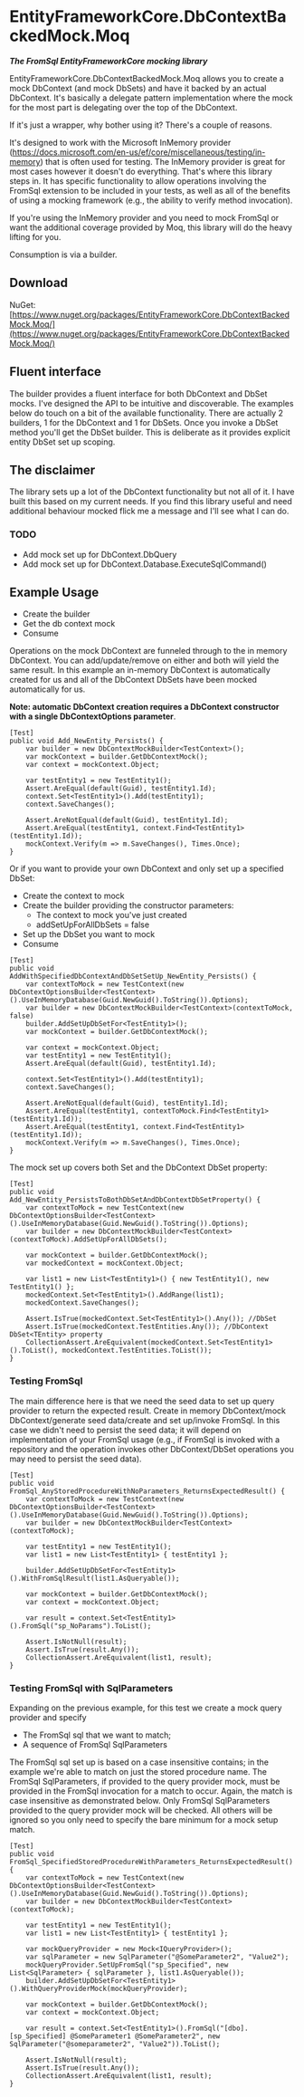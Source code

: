 
# EntityFrameworkCore.DbContextBackedMock.Moq
__*The FromSql EntityFrameworkCore mocking library*__

EntityFrameworkCore.DbContextBackedMock.Moq allows you to create a mock DbContext (and mock DbSets) and have it backed by an actual DbContext. It's basically a delegate pattern implementation where the mock for the most part is delegating over the top of the DbContext.

If it's just a wrapper, why bother using it? There's a couple of reasons.

It's designed to work with the Microsoft InMemory provider (https://docs.microsoft.com/en-us/ef/core/miscellaneous/testing/in-memory) that is
often used for testing. The InMemory provider is great for most cases however it doesn't do everything. That's where this library steps in. It has specific functionality to allow operations involving the FromSql extension to be included in your tests, as well as all of the benefits of using a mocking framework (e.g., the ability to verify method invocation). 

If you're using the InMemory provider and you need to mock FromSql or want the additional coverage provided by Moq, this library will do the heavy lifting for you.

Consumption is via a builder.

## Download
NuGet: [https://www.nuget.org/packages/EntityFrameworkCore.DbContextBackedMock.Moq/](https://www.nuget.org/packages/EntityFrameworkCore.DbContextBackedMock.Moq/)
## Fluent interface
The builder provides a fluent interface for both DbContext and DbSet mocks. I've designed the API to be intuitive and discoverable. The examples below do touch on a bit of the available functionality.
There are actually 2 builders, 1 for the DbContext and 1 for DbSets. Once you invoke a DbSet method you'll get the DbSet builder. This is deliberate as it provides explicit entity DbSet set up scoping.

## The disclaimer
The library sets up a lot of the DbContext functionality but not all of it. I have built this based on my current needs. If you find this library useful and need additional behaviour mocked flick me a message and I'll see what I can do.

### TODO
- Add mock set up for DbContext.DbQuery
- Add mock set up for DbContext.Database.ExecuteSqlCommand()

## Example Usage
- Create the builder
- Get the db context mock
- Consume

Operations on the mock DbContext are funneled through to the in memory DbContext. You can add/update/remove on either and both will yield the same result. In this example an in-memory DbContext is automatically created for us and all of the DbContext DbSets have been mocked automatically for us.

__Note: automatic DbContext creation requires a DbContext constructor with a single DbContextOptions parameter__.

```
[Test]
public void Add_NewEntity_Persists() {
    var builder = new DbContextMockBuilder<TestContext>();
    var mockContext = builder.GetDbContextMock();
    var context = mockContext.Object;

    var testEntity1 = new TestEntity1();
    Assert.AreEqual(default(Guid), testEntity1.Id);
    context.Set<TestEntity1>().Add(testEntity1);
    context.SaveChanges();

    Assert.AreNotEqual(default(Guid), testEntity1.Id);
    Assert.AreEqual(testEntity1, context.Find<TestEntity1>(testEntity1.Id));
    mockContext.Verify(m => m.SaveChanges(), Times.Once);
}
```
Or if you want to provide your own DbContext and only set up a specified DbSet:
- Create the context to mock
- Create the builder providing the constructor parameters:
	- The context to mock you've just created
	- addSetUpForAllDbSets = false
- Set up the DbSet you want to mock
- Consume
```
[Test]
public void AddWithSpecifiedDbContextAndDbSetSetUp_NewEntity_Persists() {
    var contextToMock = new TestContext(new DbContextOptionsBuilder<TestContext>().UseInMemoryDatabase(Guid.NewGuid().ToString()).Options);
    var builder = new DbContextMockBuilder<TestContext>(contextToMock, false)
	builder.AddSetUpDbSetFor<TestEntity1>();
    var mockContext = builder.GetDbContextMock();
            
    var context = mockContext.Object;
    var testEntity1 = new TestEntity1();
    Assert.AreEqual(default(Guid), testEntity1.Id);

    context.Set<TestEntity1>().Add(testEntity1);
    context.SaveChanges();

    Assert.AreNotEqual(default(Guid), testEntity1.Id);
    Assert.AreEqual(testEntity1, contextToMock.Find<TestEntity1>(testEntity1.Id));
    Assert.AreEqual(testEntity1, context.Find<TestEntity1>(testEntity1.Id));
    mockContext.Verify(m => m.SaveChanges(), Times.Once);
}
```
The mock set up covers both Set<TEntity> and the DbContext DbSet<TEntity> property:
```
[Test]
public void Add_NewEntity_PersistsToBothDbSetAndDbContextDbSetProperty() {
    var contextToMock = new TestContext(new DbContextOptionsBuilder<TestContext>().UseInMemoryDatabase(Guid.NewGuid().ToString()).Options);
    var builder = new DbContextMockBuilder<TestContext>(contextToMock).AddSetUpForAllDbSets();

    var mockContext = builder.GetDbContextMock();
    var mockedContext = mockContext.Object;

    var list1 = new List<TestEntity1>() { new TestEntity1(), new TestEntity1() };
    mockedContext.Set<TestEntity1>().AddRange(list1);
    mockedContext.SaveChanges();

    Assert.IsTrue(mockedContext.Set<TestEntity1>().Any()); //DbSet
    Assert.IsTrue(mockedContext.TestEntities.Any()); //DbContext DbSet<TEntity> property
    CollectionAssert.AreEquivalent(mockedContext.Set<TestEntity1>().ToList(), mockedContext.TestEntities.ToList());
}
```
### Testing FromSql
The main difference here is that we need the seed data to set up query provider to return the expected result.
Create in memory DbContext/mock DbContext/generate seed data/create and set up/invoke FromSql.
In this case we didn't need to persist the seed data; it will depend on implementation of your FromSql usage (e.g., if FromSql is invoked with a repository 
and the operation invokes other DbContext/DbSet operations you may need to persist the seed data).
```
[Test]
public void FromSql_AnyStoredProcedureWithNoParameters_ReturnsExpectedResult() {
    var contextToMock = new TestContext(new DbContextOptionsBuilder<TestContext>().UseInMemoryDatabase(Guid.NewGuid().ToString()).Options);
    var builder = new DbContextMockBuilder<TestContext>(contextToMock);

    var testEntity1 = new TestEntity1();
    var list1 = new List<TestEntity1> { testEntity1 };

    builder.AddSetUpDbSetFor<TestEntity1>().WithFromSqlResult(list1.AsQueryable());

    var mockContext = builder.GetDbContextMock();
    var context = mockContext.Object;

    var result = context.Set<TestEntity1>().FromSql("sp_NoParams").ToList();

    Assert.IsNotNull(result);
    Assert.IsTrue(result.Any());
    CollectionAssert.AreEquivalent(list1, result);
}
```
### Testing FromSql with SqlParameters
Expanding on the previous example, for this test we create a mock query provider and specify 
- The FromSql sql that we want to match;
- A sequence of FromSql SqlParameters

The FromSql sql set up is based on a case insensitive contains; in the example we're able to match on just the stored procedure name. The FromSql SqlParameters, if provided to the query provider mock, must be provided in the FromSql invocation for a match to occur. Again, the match is case insensitive as demonstrated below.
Only FromSql SqlParameters provided to the query provider mock will be checked. All others will be ignored so you only need to specify the bare minimum for a mock setup match.
```
[Test]
public void FromSql_SpecifiedStoredProcedureWithParameters_ReturnsExpectedResult() {
    var contextToMock = new TestContext(new DbContextOptionsBuilder<TestContext>().UseInMemoryDatabase(Guid.NewGuid().ToString()).Options);
    var builder = new DbContextMockBuilder<TestContext>(contextToMock);

    var testEntity1 = new TestEntity1();
    var list1 = new List<TestEntity1> { testEntity1 };

    var mockQueryProvider = new Mock<IQueryProvider>();
    var sqlParameter = new SqlParameter("@SomeParameter2", "Value2");
    mockQueryProvider.SetUpFromSql("sp_Specified", new List<SqlParameter> { sqlParameter }, list1.AsQueryable());
    builder.AddSetUpDbSetFor<TestEntity1>().WithQueryProviderMock(mockQueryProvider);

    var mockContext = builder.GetDbContextMock();
    var context = mockContext.Object;

    var result = context.Set<TestEntity1>().FromSql("[dbo].[sp_Specified] @SomeParameter1 @SomeParameter2", new SqlParameter("@someparameter2", "Value2")).ToList();

    Assert.IsNotNull(result);
    Assert.IsTrue(result.Any());
    CollectionAssert.AreEquivalent(list1, result);
}
```
